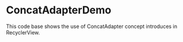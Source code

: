 # ConcatAdapterDemo
This code base shows the use of ConcatAdapter concept introduces in RecyclerView.
